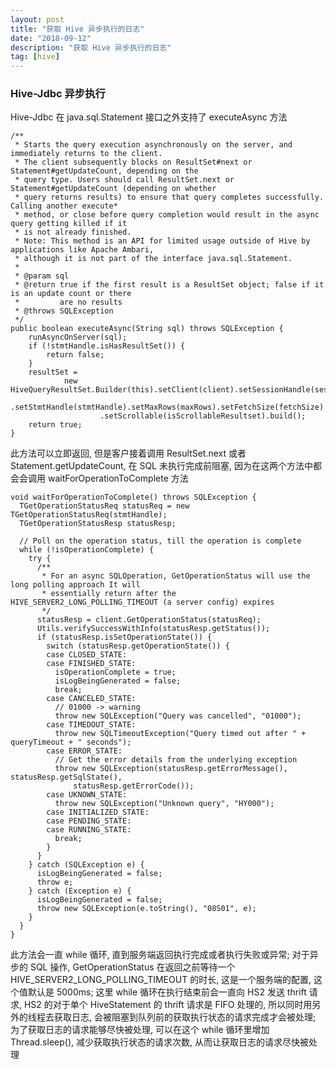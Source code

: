 ```yaml
---
layout: post
title: "获取 Hive 异步执行的日志"
date: "2018-09-12"
description: "获取 Hive 异步执行的日志"
tag: [hive]
---
```


### Hive-Jdbc 异步执行
Hive-Jdbc 在 java.sql.Statement 接口之外支持了 executeAsync 方法
```
/**
 * Starts the query execution asynchronously on the server, and immediately returns to the client.
 * The client subsequently blocks on ResultSet#next or Statement#getUpdateCount, depending on the
 * query type. Users should call ResultSet.next or Statement#getUpdateCount (depending on whether
 * query returns results) to ensure that query completes successfully. Calling another execute*
 * method, or close before query completion would result in the async query getting killed if it
 * is not already finished.
 * Note: This method is an API for limited usage outside of Hive by applications like Apache Ambari,
 * although it is not part of the interface java.sql.Statement.
 *
 * @param sql
 * @return true if the first result is a ResultSet object; false if it is an update count or there
 *         are no results
 * @throws SQLException
 */
public boolean executeAsync(String sql) throws SQLException {
    runAsyncOnServer(sql);
    if (!stmtHandle.isHasResultSet()) {
        return false;
    }
    resultSet =
            new HiveQueryResultSet.Builder(this).setClient(client).setSessionHandle(sessHandle)
                    .setStmtHandle(stmtHandle).setMaxRows(maxRows).setFetchSize(fetchSize)
                    .setScrollable(isScrollableResultset).build();
    return true;
}
```
此方法可以立即返回, 但是客户接着调用 ResultSet.next 或者 Statement.getUpdateCount, 在 SQL 未执行完成前阻塞, 因为在这两个方法中都会会调用 waitForOperationToComplete 方法
```
void waitForOperationToComplete() throws SQLException {
  TGetOperationStatusReq statusReq = new TGetOperationStatusReq(stmtHandle);
  TGetOperationStatusResp statusResp;

  // Poll on the operation status, till the operation is complete
  while (!isOperationComplete) {
    try {
      /**
       * For an async SQLOperation, GetOperationStatus will use the long polling approach It will
       * essentially return after the HIVE_SERVER2_LONG_POLLING_TIMEOUT (a server config) expires
       */
      statusResp = client.GetOperationStatus(statusReq);
      Utils.verifySuccessWithInfo(statusResp.getStatus());
      if (statusResp.isSetOperationState()) {
        switch (statusResp.getOperationState()) {
        case CLOSED_STATE:
        case FINISHED_STATE:
          isOperationComplete = true;
          isLogBeingGenerated = false;
          break;
        case CANCELED_STATE:
          // 01000 -> warning
          throw new SQLException("Query was cancelled", "01000");
        case TIMEDOUT_STATE:
          throw new SQLTimeoutException("Query timed out after " + queryTimeout + " seconds");
        case ERROR_STATE:
          // Get the error details from the underlying exception
          throw new SQLException(statusResp.getErrorMessage(), statusResp.getSqlState(),
              statusResp.getErrorCode());
        case UKNOWN_STATE:
          throw new SQLException("Unknown query", "HY000");
        case INITIALIZED_STATE:
        case PENDING_STATE:
        case RUNNING_STATE:
          break;
        }
      }
    } catch (SQLException e) {
      isLogBeingGenerated = false;
      throw e;
    } catch (Exception e) {
      isLogBeingGenerated = false;
      throw new SQLException(e.toString(), "08S01", e);
    }
  }
}
```
此方法会一直 while 循环, 直到服务端返回执行完成或者执行失败或异常; 对于异步的 SQL 操作, GetOperationStatus 在返回之前等待一个 HIVE_SERVER2_LONG_POLLING_TIMEOUT 的时长, 这是一个服务端的配置, 这个值默认是 5000ms; 这里 while 循环在执行结束前会一直向 HS2 发送 thrift 请求, HS2 的对于单个 HiveStatement 的 thrift 请求是 FIFO 处理的, 所以同时用另外的线程去获取日志, 会被阻塞到队列前的获取执行状态的请求完成才会被处理; 为了获取日志的请求能够尽快被处理, 可以在这个 while 循环里增加 Thread.sleep(), 减少获取执行状态的请求次数, 从而让获取日志的请求尽快被处理
